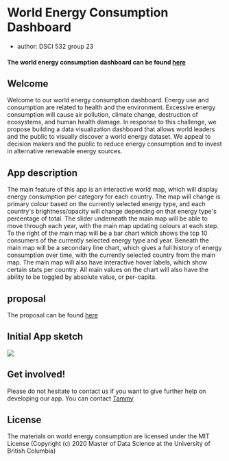 # World Energy Consumption Dashboard
- author: DSCI 532 group 23


#### The world energy consumption dashboard can be found [here](https://world-energy-group23.herokuapp.com/)

## Welcome

Welcome to our world energy consumption dashboard. Energy use and consumption are related to health and the environment.
Excessive energy consumption will cause air pollution, climate change, destruction of ecosystems, and human health damage. In response to this challenge, we propose building a data visualization dashboard that allows world leaders and the public to visually discover a world energy dataset. We appeal to decision makers and the public to reduce energy consumption and to invest in alternative renewable energy sources.

## App description

The main feature of this app is an interactive world map, which will display energy consumption per category for each country. The map will change is primary colour based on the currently selected energy type, and each country's brightness/opacity will change depending on that energy type's percentage of total. The slider underneath the main map will be able to move through each year, with the main map updating colours at each step. To the right of the main map will be a bar chart which shows the top 10 consumers of the currently selected energy type and year. Beneath the main map will be a secondary line chart, which gives a full history of energy consumption over time, with the currently selected country from the main map. The main map will also have interactive hover labels, which show certain stats per country. All main values on the chart will also have the ability to be toggled by absolute value, or per-capita.

## proposal

The proposal can be found [here](https://world-energy-consumption-app.herokuapp.com)
## Initial App sketch

![](doc/world_energy_consumption_sketch.png)

## Get involved!

Please do not hesitate to contact us if you want to give further help on developing our app. You can contact [Tammy](zoezhang0408@gmail.com)

## License 
The materials on world energy consumption are licensed under the MIT License 
(Copyright (c) 2020 Master of Data Science at the University of British Columbia)

